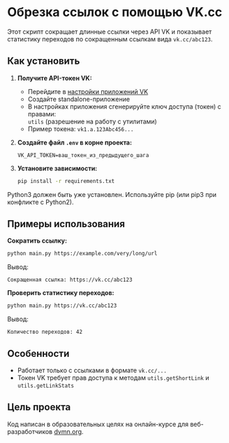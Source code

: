 # Обрезка ссылок с помощью VK.cc

Этот скрипт сокращает длинные ссылки через API VK и показывает статистику переходов по сокращенным ссылкам вида `vk.cc/abc123`.

## Как установить

1. **Получите API-токен VK:**
   - Перейдите в [настройки приложений VK](https://vk.com/apps?act=manage)
   - Создайте standalone-приложение
   - В настройках приложения сгенерируйте ключ доступа (токен) с правами:  
     `utils` (разрешение на работу с утилитами)
   - Пример токена: `vk1.a.123Abc456...`

2. **Создайте файл `.env` в корне проекта:**
   ```env
   VK_API_TOKEN=ваш_токен_из_предыдущего_шага
   ```

3. **Установите зависимости:**
   ```bash
   pip install -r requirements.txt
   ```

Python3 должен быть уже установлен. Используйте pip (или pip3 при конфликте с Python2).

## Примеры использования

**Сократить ссылку:**
```bash
python main.py https://example.com/very/long/url
```
Вывод:
```
Сокращенная ссылка: https://vk.cc/abc123
```

**Проверить статистику переходов:**
```bash
python main.py https://vk.cc/abc123
```
Вывод:
```
Количество переходов: 42
```

## Особенности
- Работает только с ссылками в формате `vk.cc/...`
- Токен VK требует прав доступа к методам `utils.getShortLink` и `utils.getLinkStats`

## Цель проекта
Код написан в образовательных целях на онлайн-курсе для веб-разработчиков [dvmn.org](https://dvmn.org/).
